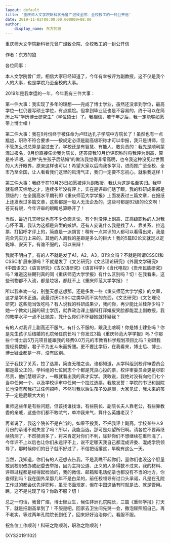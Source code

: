 ```yaml
---
layout: default
title: '重庆师大文学院新科状元曾广煜致全院、全校教工的一封公开信'
date: 2019-11-02T00:00:00.000000+08:00
author:
    display_name: 东方的狼
---
```


重庆师大文学院新科状元曾广煜致全院、全校教工的一封公开信

作者：东方的狼

各位同事：

本人文学院曾广煜，相信大家已经知道了，今年有幸被评为副教授，这不仅是我个人的大事，也是学院乃至全校的大事。

2019年是我幸运的一年，今年我有三件大事：

第一件大事：我实现了多年的理想——完成了博士学业，虽然还没拿到学位，最高学位一栏仍要写硕士学位，有点尴尬。但拿到毕业证也是不容易的，终于可以在简历上写“学历博士研究生”（学位硕士）了。我相信，若干年之后，我一定能够如愿带上博士帽！

第二件大事：我在9月份终于被任命为卢旺达孔子学院中方院长了！虽然也有一点尴尬，职称不符合要求——按规定必须是副高级职称才可以申报，我只是讲师，但不管怎么说总算是混过去了。学校还是有智慧、有能人、敢负责的：我先是顺利蒙混过报名，9月份直接任命我为院长，还答应我10月份评职称时将我评为副高，算是补评吧。这种“先生孩子后结婚”的做法我觉得非常高明，也令我这种没见过世面的人大开眼界，原来这样也可以！希望大家以后向我多学习，进而推广至全校、全市乃至全国，让人看看我们这里的风清气正，我们一定要不忘初心，就象我这样！

第三件大事：我终于在10月25日如愿被评为副教授，我认为这是名至实归。我早就有经天纬地之才，连续多年没有评上，实在是评审们瞎了眼。我的科研成果都是顶级的：在全国高水平期刊即《重庆师范大学学报》上面发表过三篇文章，在报纸上还发表过多篇文章，这些都是一般人无法企及的，这些可都是B2级的论文啊！苍天有眼，今年评审的眼睛总算睁开了！

当然，最近几天听说也有不少负面言论，有个别没评上副高、正高级职称的人对我心怀不满，我认为这都是典型的嫉妒。还有人妄说什么我是找了人、靠关系、拉选票、打招呼才评上的，简直是一派胡言！稍有一点常识的人都可以看得出来，我是完全凭实力上来的，其他的人离我的差距是多么的巨大！我的5篇B2论文就足以定乾坤、安天下。有谁不服的，可以来辩！

我就不明白了，有的人不就是发了A1，A2，A3，B1论文吗？不就是所谓CSSCI和CSSCI扩展来源吗？不就是发了《文艺研究》《文艺理论研究》《外国文学研究》《中国语文》《语言研究》《古汉语研究》《语言科学》《当代电视》《贵州民族研究》吗？难道这些期刊真的同《重庆师范大学学报》有什么区别吗？切！在我看来，这些刊物都不入流，都是垃圾，都赶不上《重庆师范大学学报》！

所以我奉劝一句，别整天想这想那，还是多发一些《重庆师范大学学报》的文章，这才是学术正道。我最讨厌CSSCI之类华而不实的东西，《文艺研究》《文艺理论研究》这些能当饭吃吗？有人说我的科研成果少，我问你，再少能比兰桂萍少吗？她一个教幼儿园的硕士学历，就靠政治课上插科打诨嬉皮笑脸都能混上副教授，我的教学水平一点不比她差，凭什么你们不怀疑她就怀疑我？

有的人对我评上副高还不服气，有什么不服的，跟我比啥啊！你是博士肄业吗？你是先生孩子后结婚的孔院候任院长吗？你发过3篇《重庆师范大学学报》吗？你那些个博士后5万元项目能跟我的经费0.0万元的市教育科学规划项目比吗？别跟我提经费数额，君子不为五斗米而折腰。更不要比学历，在我看来，博士后、博士、博士肄业都是一样，没有区别。

至于我找了关系，拉了选票，简直无稽之谈。谁都知道，从学科组到校评审委员会都是最公正的，学科组的七位同志个个都是凭良心投的票，校评审委员会更是尽职尽责，他们慧眼识才，一眼就看出我的真才实学。我敢说，我绝对没有向他们七个当中任何一个，以及学校评审中任何一个拉过选票。我敢发誓：学院的书记和副院长也没有帮我打过任何招呼，不然叫我以后生孩子没屁眼，大家见证，我未来的孩子一定是屁眼大大的！

重师这些年是有些问题，但该找谁找谁，有些院长、副院长夫人靠老公，有些靠教委的亲戚，这些你们都不敢吭气，单冲我来气，算什么英雄老汉？

再者说了，我这个院长不是白当的，如果不投我，不把我评上副高，学校某些人9月份的承诺不就失言了吗？所以，我能当选，那可是众望所归啊。请各位不要再继续猜测了，不然猜测多了，将来肯定对你们不利，除非你们不想继续在重师混了，今年评不上以后也让你们永远评不上，说不定哪天我自己都混成评委、混成学院领导了，那时候你们的日子就不好过了，不信把话撂这，早晚有这么一天。

当然，我知道，你们有的人还想去告我。不是我瞧不起你们，量你们也没这个胆量敢到校职改办或纪委去举报，因为主持公道、正义的人多得数不过来，我的材料、评审过程都是经得起检验的，我的微信、邮箱和电话纪录也都没有不当的地方，你查得到吗？我在国外呆那几年不是白呆的，前任校领导有过口头承诺，凡是在孔院工作过的都会优先评职称，虽无书面规定，但在中国这话有时就是法、就是管用。瞧，这不是兑现了吗？你敢不服？切！

总之一句话，我曾广煜，博士肄业生，候任非洲孔院院长，三篇《重师学报》打天下，就是把副高拿到了！不服是吧，回家去卫生间先哭一会，撒泡尿照照自己。再不老实，等过两年孔院院长到任了，回来好好治治你们，看服不服。

祝各位工作顺利！科研之路顺利，职称之路顺利！

(XYS20191102)

